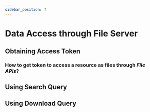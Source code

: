 ```yaml
---
sidebar_position: 7
---
```

 
# Data Access through File Server
## Obtaining Access Token
### How to get token to access a resource as files through *File APIs*?

## Using Search Query
## Using Download Query
